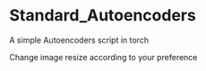 # Standard_Autoencoders

A simple Autoencoders script in torch 

Change image resize according to your preference 
